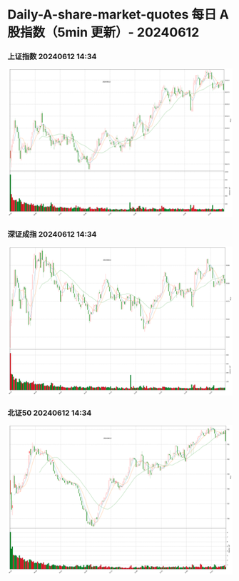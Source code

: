 
# Daily-A-share-market-quotes 每日 A 股指数（5min 更新）- 20240612

### 上证指数 20240612 14:34
![](./fig/2024/6/20240612-sh000001.png)

### 深证成指 20240612 14:34
![](./fig/2024/6/20240612-sz399001.png)

### 北证50 20240612 14:34
![](./fig/2024/6/20240612-bj899050.png)

